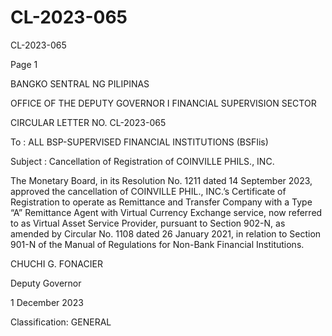# CL-2023-065

CL-2023-065

Page 1

BANGKO SENTRAL NG PILIPINAS

OFFICE OF THE DEPUTY GOVERNOR I FINANCIAL SUPERVISION SECTOR

CIRCULAR LETTER NO. CL-2023-065

To : ALL BSP-SUPERVISED FINANCIAL INSTITUTIONS (BSFIis)

Subject : Cancellation of Registration of COINVILLE PHILS., INC.

The Monetary Board, in its Resolution No. 1211 dated 14 September 2023, approved the cancellation of COINVILLE PHIL., INC.’s Certificate of Registration to operate as Remittance and Transfer Company with a Type “A” Remittance Agent with Virtual Currency Exchange service, now referred to as Virtual Asset Service Provider, pursuant to Section 902-N, as amended by Circular No. 1108 dated 26 January 2021, in relation to Section 901-N of the Manual of Regulations for Non-Bank Financial Institutions.

 CHUCHI G. FONACIER

Deputy Governor

1 December 2023

Classification: GENERAL